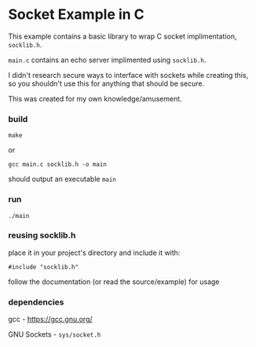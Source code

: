 # Socket Example in C

This example contains a basic library to wrap C socket implimentation, `socklib.h`.

`main.c` contains an echo server implimented using `socklib.h`.

I didn't research secure ways to interface with sockets while creating this, so you shouldn't use this for anything that should be secure.

This was created for my own knowledge/amusement.

### build

`make`

or

`gcc main.c socklib.h -o main`

should output an executable `main`

### run

`./main`


### reusing socklib.h

place it in your project's directory and include it with:

`#include "socklib.h"`

follow the documentation (or read the source/example) for usage

### dependencies

gcc - https://gcc.gnu.org/

GNU Sockets - `sys/socket.h`
